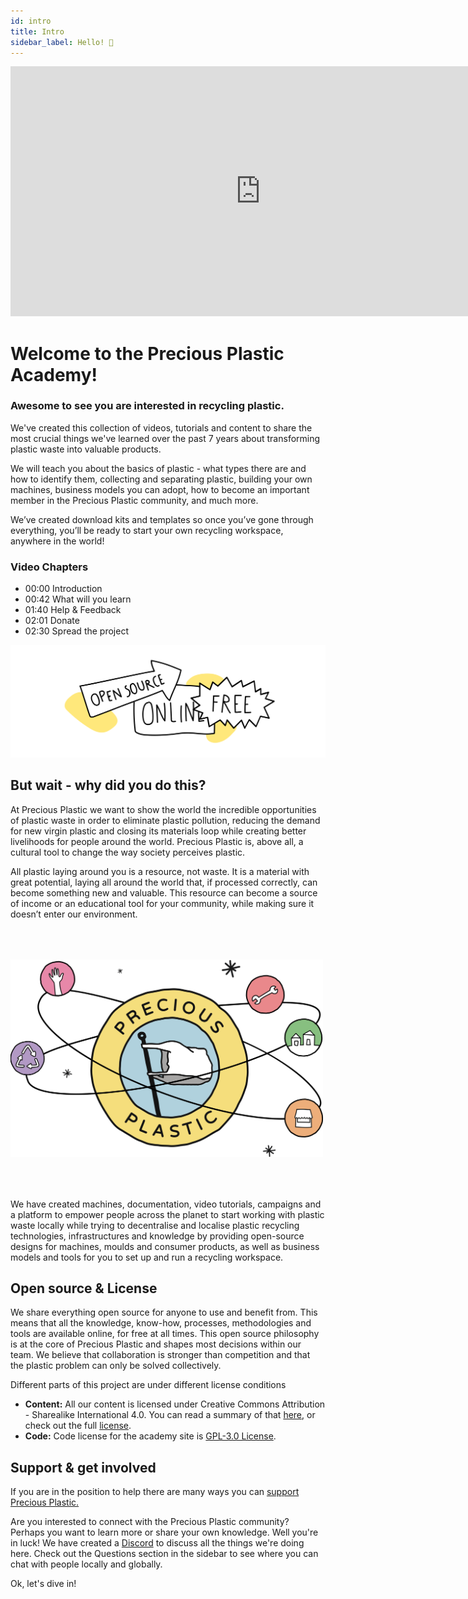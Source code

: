 ```yaml
---
id: intro
title: Intro
sidebar_label: Hello! 🤙
---
```


<div class="videocontainer">
  <iframe width="800" height="400" src="https://www.youtube.com/embed/dP1s7viFZHY" frameborder="0" allow="accelerometer; autoplay; encrypted-media; gyroscope; picture-in-picture" allowfullscreen></iframe>
</div>

<style>
:root {
  --highlight: #ffe084;
  --links: #29bbe3;
  --hover: rgb(131, 206, 235);
}
</style>

# Welcome to the Precious Plastic Academy!

<div class="videoChapters">
<div class="videoChaptersMain">

### Awesome to see you are interested in recycling plastic.
We've created this collection of videos, tutorials and content to share the most crucial things we've learned over the past 7 years about transforming plastic waste into valuable products.

We will teach you about the basics of plastic - what types there are and how to identify them, collecting and separating plastic, building your own machines, business models you can adopt, how to become an important member in the Precious Plastic community, and much more.

We’ve created download kits and templates so once you’ve gone through everything, you’ll be ready to start your own recycling workspace, anywhere in the world!

</div>
<div class="videoChaptersSidebar">

### Video Chapters

- 00:00 Introduction
- 00:42 What will you learn
- 01:40 Help & Feedback
- 02:01 Donate
- 02:30 Spread the project

</div>
</div>


![Open Source](assets/Intro/opensource.svg)

## But wait - why did you do this?

At Precious Plastic we want to show the world the incredible opportunities of plastic waste in order to eliminate plastic pollution, reducing the demand for new virgin plastic and closing its materials loop while creating better livelihoods for people around the world. Precious Plastic is, above all, a cultural tool to change the way society perceives plastic.

All plastic laying around you is a resource, not waste. It is a material with great potential, laying all around the world that, if processed correctly, can become something new and valuable. This resource can become a source of income or an educational tool for your community, while making sure it doesn’t enter our environment.

<img style="padding: 50px 0" src="./assets/Intro/PP_universe.svg" width="500px"/>

We have created machines, documentation, video tutorials, campaigns and a platform to empower people across the planet to start working with plastic waste locally while trying to decentralise and localise plastic recycling technologies, infrastructures and knowledge by providing open-source designs for machines, moulds and consumer products, as well as business models and tools for you to set up and run a recycling workspace.

## Open source & License
We share everything open source for anyone to use and benefit from. This means that all the knowledge, know-how, processes, methodologies and tools are available online, for free at all times. This open source philosophy is at the core of Precious Plastic and shapes most decisions within our team. We believe that collaboration is stronger than competition and that the plastic problem can only be solved collectively.

Different parts of this project are under different license conditions

- **Content:** All our content is licensed under Creative Commons Attribution - Sharealike International 4.0. You can read a summary of that [here](https://creativecommons.org/licenses/by-sa/4.0/), or check out the full [license](https://creativecommons.org/licenses/by-sa/4.0/legalcode).
- **Code:** Code license for the academy site is [GPL-3.0 License](https://github.com/ONEARMY/academy/blob/master/LICENSE).

## Support & get involved
If you are in the position to help there are many ways you can <a href="https://support.preciousplastic.com/">support Precious Plastic.</a>

<p class="note">Are you interested to connect with the Precious Plastic community? Perhaps you want to learn more or share your own knowledge. Well you're in luck! We have created a <a href="https://discordapp.com/invite/cGZ5hKP">Discord</a> to discuss all the things we're doing here. Check out the Questions section in the sidebar to see where you can chat with people locally and globally.</p>

Ok, let's dive in!
